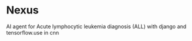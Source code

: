 # Nexus
AI agent for Acute lymphocytic leukemia diagnosis (ALL) with django and tensorflow.use in cnn
